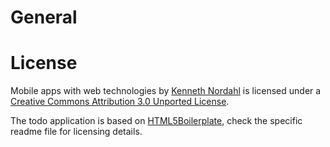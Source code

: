# General



# License

Mobile apps with web technologies by [Kenneth Nordahl](http://nordahl.me) is licensed under a [Creative Commons Attribution 3.0 Unported License](http://creativecommons.org/licenses/by/3.0/).

The todo application is based on [HTML5Boilerplate](http://html5boilerplate.com), check the specific readme file for licensing details.
